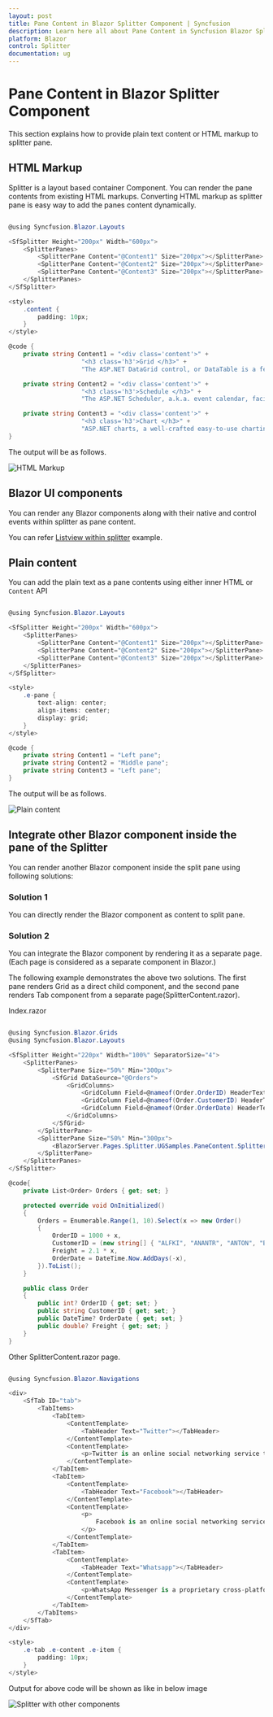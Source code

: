 ```yaml
---
layout: post
title: Pane Content in Blazor Splitter Component | Syncfusion
description: Learn here all about Pane Content in Syncfusion Blazor Splitter component and more.
platform: Blazor
control: Splitter
documentation: ug
---
```


# Pane Content in Blazor Splitter Component

This section explains how to provide plain text content or HTML markup to splitter pane.

## HTML Markup

Splitter is a layout based container Component. You can render the pane contents from existing HTML markups. Converting HTML markup as splitter pane is easy way to add the panes content dynamically.

```csharp

@using Syncfusion.Blazor.Layouts

<SfSplitter Height="200px" Width="600px">
    <SplitterPanes>
        <SplitterPane Content="@Content1" Size="200px"></SplitterPane>
        <SplitterPane Content="@Content2" Size="200px"></SplitterPane>
        <SplitterPane Content="@Content3" Size="200px"></SplitterPane>
    </SplitterPanes>
</SfSplitter>

<style>
    .content {
        padding: 10px;
    }
</style>

@code {
    private string Content1 = "<div class='content'>" +
                    "<h3 class='h3'>Grid </h3>" +
                    "The ASP.NET DataGrid control, or DataTable is a feature-rich control used to display data in a tabular format.</div>";

    private string Content2 = "<div class='content'>" +
                    "<h3 class='h3'>Schedule </h3>" +
                    "The ASP.NET Scheduler, a.k.a. event calendar, facilitates almost all calendar features, thus allowing users to manage their time efficiently </div>";

    private string Content3 = "<div class='content'>" +
                    "<h3 class='h3'>Chart </h3>" +
                    "ASP.NET charts, a well-crafted easy-to-use charting package, is used to add beautiful charts in web and mobile applications </div>";
}

```

The output will be as follows.

![HTML Markup](./images/content-html-markup.png)

## Blazor UI components

You can render any Blazor components along with their native and control events within splitter as pane content.

You can refer [Listview within splitter](https://blazor.syncfusion.com/demos/splitter/details-view?theme=bootstrap4) example.

## Plain content

You can add the plain text as a pane contents using either inner HTML or `Content` API

```csharp

@using Syncfusion.Blazor.Layouts

<SfSplitter Height="200px" Width="600px">
    <SplitterPanes>
        <SplitterPane Content="@Content1" Size="200px"></SplitterPane>
        <SplitterPane Content="@Content2" Size="200px"></SplitterPane>
        <SplitterPane Content="@Content3" Size="200px"></SplitterPane>
    </SplitterPanes>
</SfSplitter>

<style>
    .e-pane {
        text-align: center;
        align-items: center;
        display: grid;
    }
</style>

@code {
    private string Content1 = "Left pane";
    private string Content2 = "Middle pane";
    private string Content3 = "Left pane";
}

```

The output will be as follows.

![Plain content](./images/plain-content.png)

## Integrate other Blazor component inside the pane of the Splitter

You can render another Blazor component inside the split pane using following solutions:

### Solution 1

You can directly render the Blazor component as content to split pane.

### Solution 2

You can integrate the Blazor component by rendering it as a separate page. (Each page is considered as a separate component in Blazor.)

The following example demonstrates the above two solutions. The first pane renders Grid as a direct child component, and the second pane renders Tab component from a separate page(SplitterContent.razor).

Index.razor

```csharp

@using Syncfusion.Blazor.Grids
@using Syncfusion.Blazor.Layouts

<SfSplitter Height="220px" Width="100%" SeparatorSize="4">
    <SplitterPanes>
        <SplitterPane Size="50%" Min="300px">
            <SfGrid DataSource="@Orders">
                <GridColumns>
                    <GridColumn Field=@nameof(Order.OrderID) HeaderText="Order ID" TextAlign="TextAlign.Right" Width="120"></GridColumn>
                    <GridColumn Field=@nameof(Order.CustomerID) HeaderText="Customer Name" Width="150"></GridColumn>
                    <GridColumn Field=@nameof(Order.OrderDate) HeaderText=" Order Date" Format="yMd" Type="ColumnType.Date" TextAlign="TextAlign.Right" Width="130"></GridColumn>
                </GridColumns>
            </SfGrid>
        </SplitterPane>
        <SplitterPane Size="50%" Min="300px">
            <BlazorServer.Pages.Splitter.UGSamples.PaneContent.SplitterContent></BlazorServer.Pages.Splitter.UGSamples.PaneContent.SplitterContent>
        </SplitterPane>
    </SplitterPanes>
</SfSplitter>

@code{
    private List<Order> Orders { get; set; }

    protected override void OnInitialized()
    {
        Orders = Enumerable.Range(1, 10).Select(x => new Order()
        {
            OrderID = 1000 + x,
            CustomerID = (new string[] { "ALFKI", "ANANTR", "ANTON", "BLONP", "BOLID" })[new Random().Next(5)],
            Freight = 2.1 * x,
            OrderDate = DateTime.Now.AddDays(-x),
        }).ToList();
    }

    public class Order
    {
        public int? OrderID { get; set; }
        public string CustomerID { get; set; }
        public DateTime? OrderDate { get; set; }
        public double? Freight { get; set; }
    }
}

```

Other SplitterContent.razor page.

```csharp

@using Syncfusion.Blazor.Navigations

<div>
    <SfTab ID="tab">
        <TabItems>
            <TabItem>
                <ContentTemplate>
                    <TabHeader Text="Twitter"></TabHeader>
                </ContentTemplate>
                <ContentTemplate>
                    <p>Twitter is an online social networking service that enables users to send and read short 140-character messages called tweets. Registered users can read and post tweets, but those who are unregistered can only read them. Users access Twitter through the website interface, SMS or mobile device app Twitter Inc. is based in SanFrancisco and has more than 25 offices around the world. Twitter was created in March 2006 by Jack Dorsey, Evan Williams, Biz Stone, and Noah Glass and launched in July 2006.  The service rapidly gained worldwide popularity, with more than 100 million users posting 340 million tweets a day in 2012.  The service also handled 1.6 billionsearch queries per day.</p>
                </ContentTemplate>
            </TabItem>
            <TabItem>
                <ContentTemplate>
                    <TabHeader Text="Facebook"></TabHeader>
                </ContentTemplate>
                <ContentTemplate>
                    <p>
                        Facebook is an online social networking service headquartered in Menlo Park, California. Its website was launched on February 4, 2004, by Mark Zuckerberg with his Harvard College roommates and fellow students EduardoSaverin, Andrew McCollum, Dustin Moskovitz and Chris Hughes.  The founders had initially limited the website membership to Harvard students, but later expanded it to colleges in the Boston area, the Ivy League, and Stanford University. It gradually added support for students at various other universities and later to high-school students.
                    </p>
                </ContentTemplate>
            </TabItem>
            <TabItem>
                <ContentTemplate>
                    <TabHeader Text="Whatsapp"></TabHeader>
                </ContentTemplate>
                <ContentTemplate>
                    <p>WhatsApp Messenger is a proprietary cross-platform instant messaging client for smartphones that operates under a subscription business model.  It uses the Internet to send text messages, images, video, user location andaudio media messages to other users using standard cellular mobile numbers.  As of February 2016, WhatsApp had a userbase of up to one billion,[10] making it the most globally popular messaging application WhatsApp Inc., based inMountain View, California, was acquired by Facebook Inc. on February 19, 2014, for approximately US $19.3 billion.</p>
                </ContentTemplate>
            </TabItem>
        </TabItems>
    </SfTab>
</div>

<style>
    .e-tab .e-content .e-item {
        padding: 10px;
    }
</style>

```

Output for above code will be shown as like in below image

![Splitter with other components](./images/components.png)